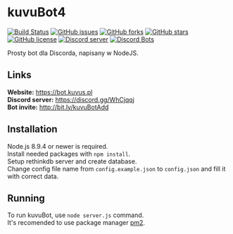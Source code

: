 # kuvuBot4

[![Build Status](https://travis-ci.org/kuvuBot/kuvuBot4.svg?branch=master)](https://travis-ci.org/kuvuBot/kuvuBot4)
[![GitHub issues](https://img.shields.io/github/issues/kuvuBot/kuvuBot4.svg)](https://github.com/kuvuBot/kuvuBot4/issues)
[![GitHub forks](https://img.shields.io/github/forks/kuvuBot/kuvuBot4.svg)](https://github.com/kuvuBot/kuvuBot4/network)
[![GitHub stars](https://img.shields.io/github/stars/kuvuBot/kuvuBot4.svg)](https://github.com/kuvuBot/kuvuBot4/stargazers)
[![GitHub license](https://img.shields.io/github/license/kuvuBot/kuvuBot4.svg)](https://github.com/kuvuBot/kuvuBot4/blob/master/LICENSE)
[![Discord server](https://discordapp.com/api/guilds/257599205693063168/widget.png?style=shield)](https://discord.gg/WhCjqqj)
[![Discord Bots](https://discordbots.org/api/widget/status/205965341241638912.svg)](https://discordbots.org/bot/205965341241638912)

Prosty bot dla Discorda, napisany w NodeJS.

## Links
**Website:** https://bot.kuvus.pl<br>
**Discord server:** https://discord.gg/WhCjqqj<br>
**Bot invite:** http://bit.ly/kuvuBotAdd

## Installation
Node.js 8.9.4 or newer is required.<br>
Install needed packages with  `npm install`.<br>
Setup rethinkdb server and create database.<br>
Change config file name from `config.example.json` to `config.json` and fill it with correct data.

## Running
To run kuvuBot, use `node server.js` command.<br>
It's recomended to use package manager [pm2](https://pm2.io).
